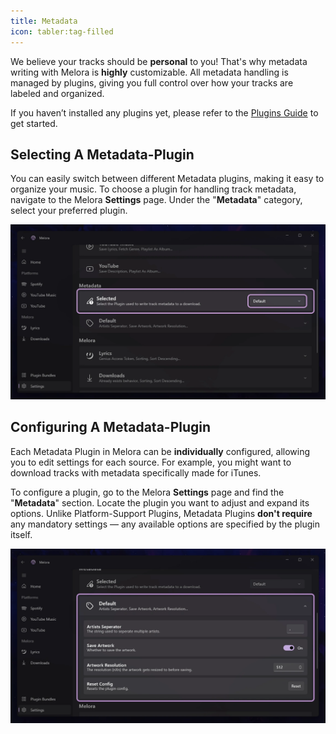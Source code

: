 ```yaml
---
title: Metadata
icon: tabler:tag-filled
---
```


We believe your tracks should be **personal** to you! That's why metadata writing with Melora is **highly** customizable. All metadata handling is managed by plugins, giving you full control over how your tracks are labeled and organized.

If you haven’t installed any plugins yet, please refer to the [Plugins Guide](/Melora/guide/plugins.html) to get started.


## Selecting A Metadata-Plugin
You can easily switch between different Metadata plugins, making it easy to organize your music. To choose a plugin for handling track metadata, navigate to the Melora **Settings** page. Under the "**Metadata**" category, select your preferred plugin.

![](/guide/metadata-select.webp)


## Configuring A Metadata-Plugin
Each Metadata Plugin in Melora can be **individually** configured, allowing you to edit settings for each source. For example, you might want to download tracks with metadata specifically made for iTunes.

To configure a plugin, go to the Melora **Settings** page and find the "**Metadata**" section. Locate the plugin you want to adjust and expand its options. Unlike Platform-Support Plugins, Metadata Plugins **don't require** any mandatory settings — any available options are specified by the plugin itself.

![](/guide/metadata-configure.webp)
